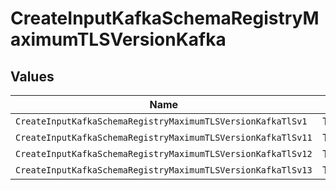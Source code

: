 # CreateInputKafkaSchemaRegistryMaximumTLSVersionKafka


## Values

| Name                                                         | Value                                                        |
| ------------------------------------------------------------ | ------------------------------------------------------------ |
| `CreateInputKafkaSchemaRegistryMaximumTLSVersionKafkaTlSv1`  | TLSv1                                                        |
| `CreateInputKafkaSchemaRegistryMaximumTLSVersionKafkaTlSv11` | TLSv1.1                                                      |
| `CreateInputKafkaSchemaRegistryMaximumTLSVersionKafkaTlSv12` | TLSv1.2                                                      |
| `CreateInputKafkaSchemaRegistryMaximumTLSVersionKafkaTlSv13` | TLSv1.3                                                      |